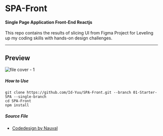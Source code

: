 # SPA-Front 
#### Single Page Application Front-End Reactjs
This repo contains the results of slicing UI from Figma Project for Leveling up my coding skills with hands-on design challenges.
***

## Preview
![file cover - 1](https://user-images.githubusercontent.com/122996864/228430093-df00da97-c0a5-4c32-87fc-b04422bb3931.png)

##### How to Use
```
git clone https://github.com/Id-Yuu/SPA-Front.git --branch 01-Starter-SPA --single-branch
cd SPA-Front
npm install
```

##### Source File
- [Codedesign by Nauval](https://www.codedesign.dev/challenge/the-starter)
